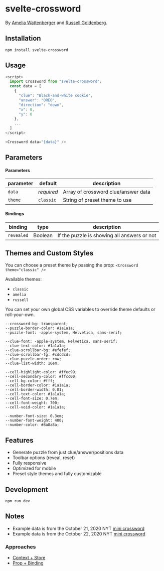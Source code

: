 # svelte-crossword

By [Amelia Wattenberger](https://twitter.com/wattenberger) and [Russell Goldenberg](https://twitter.com/codenberg).

## Installation

`npm install svelte-crossword`

## Usage

```javascript
<script>
  import Crossword from "svelte-crossword";
  const data = [
    {
      "clue": "Black-and-white cookie",
      "answer": "OREO",
      "direction": "down",
      "x": 0,
      "y": 0
    },
    ...
  ]
</script>

<Crossword data="{data}" />
```

## Parameters

#### Parameters

| parameter | default    | description                         |
| --------- | ---------- | ----------------------------------- |
| `data`    | _required_ | Array of crossword clue/answer data |
| `theme`   | `classic`  | String of preset theme to use       |

#### Bindings

| binding    | type    | description                                 |
| ---------- | ------- | ------------------------------------------- |
| `revealed` | Boolean | If the puzzle is showing all answers or not |

## Themes and Custom Styles

You can choose a preset theme by passing the prop:
`<Crossword theme="classic" />`

Available themes:

- `classic`
- `amelia`
- `russell`

You can set your own global CSS variables to override theme defaults or roll-your-own.

```
--crossword-bg: transparent;
--puzzle-border-color: #1a1a1a;
--puzzle-font: -apple-system, Helvetica, sans-serif;

--clue-font: -apple-system, Helvetica, sans-serif;
--clue-text-color: #1a1a1a;
--clue-scrollbar-bg: #efefef;
--clue-scrollbar-fg: #cdcdcd;
--clue-puzzle-order: row;
--clue-list-width: 16em;

--cell-highlight-color: #ffec99;
--cell-secondary-color: #ffcc00;
--cell-bg-color: #fff;
--cell-border-color: #1a1a1a;
--cell-border-width: 0.01;
--cell-text-color: #1a1a1a;
--cell-font-size: 0.7em;
--cell-font-weight: 700;
--cell-void-color: #1a1a1a;

--number-font-size: 0.3em;
--number-font-weight: 400;
--number-color: #8a8a8a;
```

## Features

- Generate puzzle from just clue/answer/positions data
- Toolbar options (reveal, reset)
- Fully responsive
- Optimized for mobile
- Preset style themes and fully customizable

## Development

`npm run dev`

## Notes

- Example data is from the October 21, 2020 NYT [mini crossword](https://www.nytimes.com/crosswords/game/mini/2020/10/21)
- Example data is from the October 22, 2020 NYT [mini crossword](https://www.nytimes.com/crosswords/game/daily/2020/10/21)

### Approaches

- [Context + Store](https://svelte.dev/repl/cb193342ca4e4d43af66b5c14167d117?version=3.29.0)
- [Prop + Binding](https://svelte.dev/repl/aa9159dabc8a40e48c1f6fad3a083e9e?version=3.29.0)
